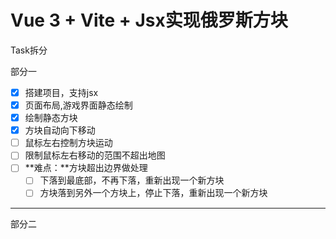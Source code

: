 # Vue 3 + Vite + Jsx实现俄罗斯方块

Task拆分

部分一

- [x] 搭建项目，支持jsx
- [x] 页面布局,游戏界面静态绘制
- [x] 绘制静态方块
- [x] 方块自动向下移动
- [ ] 鼠标左右控制方块运动
- [ ] 限制鼠标左右移动的范围不超出地图
- [ ] **难点：**方块超出边界做处理   
  - [ ] 下落到最底部，不再下落，重新出现一个新方块
  - [ ] 方块落到另外一个方块上，停止下落，重新出现一个新方块
---

部分二

